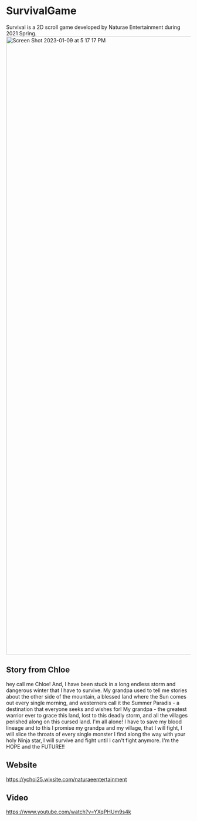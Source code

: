 # SurvivalGame
Survival is a 2D scroll game developed by Naturae Entertainment during 2021 Spring. 
<img width="1680" alt="Screen Shot 2023-01-09 at 5 17 17 PM" src="https://user-images.githubusercontent.com/110645615/211265082-89d8333b-ab94-499c-bb70-efb5db94a9de.png">

## Story from Chloe
hey call me Chloe! And,  I have been stuck in a long endless storm and dangerous winter that I have to survive. My grandpa used to tell me stories about the other side of the mountain, a blessed land where the Sun comes out every single morning, and westerners call it the Summer Paradis - a destination that everyone seeks and wishes for! My grandpa - the greatest warrior ever to grace this land, lost to this deadly storm, and all the villages perished along on this cursed land. I'm all alone! I have to save my blood lineage and to this I promise my grandpa and my village, that I will fight, I will slice the throats of every single monster I find along the way with your holy Ninja star, I will survive and fight until I can't fight anymore. I'm the HOPE and the FUTURE!! 

## Website
https://ychoi25.wixsite.com/naturaeentertainment

## Video
https://www.youtube.com/watch?v=YXqPHUm9s4k
